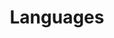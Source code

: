 ---
title: Languages
description: A description of this category
image: 

# Badge style
style:
    background: "#3afd20ff"
    color: "#3f3a3aff"
---